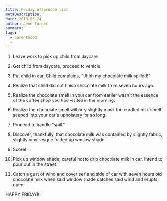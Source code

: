 ```yaml
---
title: Friday afternoon list
metaDescription: 
date: 2013-05-24
author: Jenn Turner
summary: 
tags:
  - parenthood
  - 
---
```


1) Leave work to pick up child from daycare

2) Get child from daycare, proceed to vehicle.

3) Put child in car. Child complains, "Uhhh my chocolate milk spilled!"

4) Realize that child did not finish chocolate milk from seven hours ago.

5) Realize the chocolate smell in your car from earlier wasn't the essence of the coffee shop you had visited in the morning.

6) Realize the chocolate smell will only slightly mask the curdled milk smell  seeped into your car's upholstery for so long.

7) Proceed to handle "spill."

8) Discover, thankfully, that chocolate milk was contained by slightly fabric, slightly vinyl-esque folded up window shade.

9) Score!

10) Pick up window shade, careful not to drip chocolate milk in car. Intend to pour out in the street.

11) Catch a gust of wind and cover self and side of car with seven hours old chocolate milk when said window shade catches said wind and erupts open.

HAPPY FRIDAY!!!